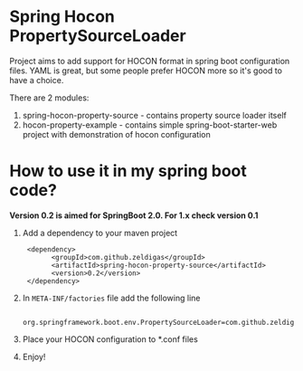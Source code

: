 # Spring Hocon PropertySourceLoader

Project aims to add support for HOCON format in spring boot configuration files.
YAML is great, but some people prefer HOCON more so it's good to have a choice.

There are 2 modules:

1. spring-hocon-property-source - contains property source loader itself
2. hocon-property-example - contains simple spring-boot-starter-web project with demonstration
of hocon configuration

# How to use it in my spring boot code?

**Version 0.2 is aimed for SpringBoot 2.0. For 1.x check version 0.1**

1. Add a dependency to your maven project

        <dependency>
              <groupId>com.github.zeldigas</groupId>
              <artifactId>spring-hocon-property-source</artifactId>
              <version>0.2</version>
        </dependency>

2. In `META-INF/factories` file add the following line

        org.springframework.boot.env.PropertySourceLoader=com.github.zeldigas.spring.env.HoconPropertySourceLoader

3. Place your HOCON configuration to *.conf files
4. Enjoy!